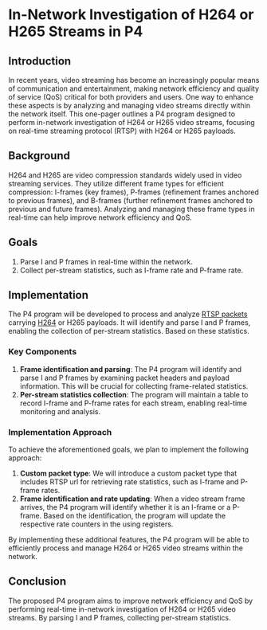 # In-Network Investigation of H264 or H265 Streams in P4

## Introduction
In recent years, video streaming has become an increasingly popular means of communication and entertainment, making network efficiency and quality of service (QoS) critical for both providers and users. One way to enhance these aspects is by analyzing and managing video streams directly within the network itself. This one-pager outlines a P4 program designed to perform in-network investigation of H264 or H265 video streams, focusing on real-time streaming protocol (RTSP) with H264 or H265 payloads.

## Background
H264 and H265 are video compression standards widely used in video streaming services. They utilize different frame types for efficient compression: I-frames (key frames), P-frames (refinement frames anchored to previous frames), and B-frames (further refinement frames anchored to previous and future frames). Analyzing and managing these frame types in real-time can help improve network efficiency and QoS.

## Goals
1. Parse I and P frames in real-time within the network.
2. Collect per-stream statistics, such as I-frame rate and P-frame rate.

## Implementation
The P4 program will be developed to process and analyze [RTSP packets](https://www.ietf.org/rfc/rfc2326.txt) carrying [H264](https://datatracker.ietf.org/doc/html/rfc6184) or H265 payloads. It will identify and parse I and P frames, enabling the collection of per-stream statistics. Based on these statistics.

### Key Components
1. **Frame identification and parsing**: The P4 program will identify and parse I and P frames by examining packet headers and payload information. This will be crucial for collecting frame-related statistics.
2. **Per-stream statistics collection**: The program will maintain a table to record I-frame and P-frame rates for each stream, enabling real-time monitoring and analysis.

### Implementation Approach
To achieve the aforementioned goals, we plan to implement the following approach:

1. **Custom packet type**: We will introduce a custom packet type that includes RTSP url for retrieving rate statistics, such as I-frame and P-frame rates.
2. **Frame identification and rate updating**: When a video stream frame arrives, the P4 program will identify whether it is an I-frame or a P-frame. Based on the identification, the program will update the respective rate counters in the using registers.

By implementing these additional features, the P4 program will be able to efficiently process and manage H264 or H265 video streams within the network.

## Conclusion
The proposed P4 program aims to improve network efficiency and QoS by performing real-time in-network investigation of H264 or H265 video streams. By parsing I and P frames, collecting per-stream statistics.

